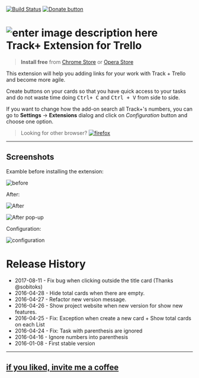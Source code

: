 [![Build Status](https://travis-ci.org/carloscmaleno/firefox-extension-tplus-trello.svg?branch=master)](https://travis-ci.org/carloscmaleno/firefox-extension-tplus-trello)  <a target="_blank" href="https://www.paypal.me/CarlosCoronadoMaleno/1" title="Donate"><img src="http://static.carloscoronado.me/img/paypal_donate.png" alt="Donate button" /></a>

![enter image description here](https://addons.cdn.mozilla.net/user-media/addon_icons/679/679595-64.png) Track+ Extension for Trello
===================
> **Install free** from [Chrome Store](https://chrome.google.com/webstore/detail/tplus-trello/giehbcgcleclmfeccgodkebbcaobamoc) or [Opera Store](https://addons.opera.com/es/extensions/details/track-and-trello-extension/)

This extension will help you adding links for your work with Track + Trello and become more agile.

Create buttons on your cards so that you have quick access to your tasks and do not waste time doing <kbd>Ctrl+ C</kbd> and <kbd>Ctrl + V</kbd> from side to side.

If you want to change how the add-on search all Track+'s numbers, you can go to <i class="icon-cog"></i> **Settings**  -> **Extensions** dialog and click on *Configuration* button and choose one option.

> Looking for other browser? <a href="https://github.com/carloscmaleno/firefox-extension-tplus-trello" title="firefox"><img src="http://static.carloscoronado.me/img/firefox_32.png" alt="firefox" /></a>


----------
Screenshots
-------------
Examble before installing the extension:

![before](https://addons.cdn.mozilla.net/user-media/previews/thumbs/171/171046.png)

After:

![After](https://addons.cdn.mozilla.net/user-media/previews/thumbs/171/171045.png)

![After pop-up](https://addons.cdn.mozilla.net/user-media/previews/full/171/171047.png)

Configuration:

![configuration](https://lh3.googleusercontent.com/cBfjqsgNGuZMJEOqdhpF9cBigpuEE5fjqfTfd1KIZHWQjaRbAhnkqmKTEwRomk1OCMrX0U_z=s220-h140-e365)


# Release History
* 2017-08-11 - Fix bug when clicking outside the title card (Thanks @sobitoks)
* 2016-04-28 - Hide total cards when there are empty.
* 2016-04-27 - Refactor new version message.
* 2016-04-26 - Show project website when new version for show new features.
* 2016-04-25 - Fix: Exception when create a new card + Show total cards on each List
* 2016-04-24 - Fix: Task with parenthesis are ignored
* 2016-04-16 - Ignore numbers into parenthesis
* 2016-01-08 - First stable version 

----------
## [if you liked, invite me a coffee](https://www.paypal.me/CarlosCoronadoMaleno/1) ##
